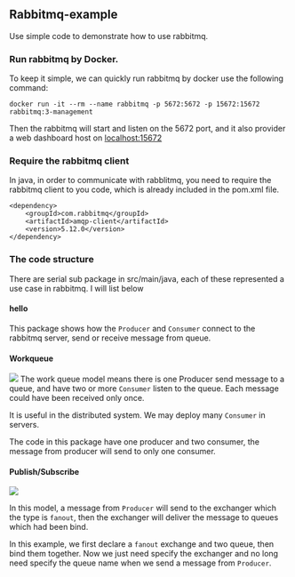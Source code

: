 ## Rabbitmq-example 
Use simple code to demonstrate how to use rabbitmq.

### Run rabbitmq by Docker.
To keep it simple, we can quickly run rabbitmq by docker use the following command:
```
docker run -it --rm --name rabbitmq -p 5672:5672 -p 15672:15672 rabbitmq:3-management
```
Then the rabbitmq will start and listen on the 5672 port, and it also provider a web dashboard
host on [localhost:15672](http://localhost:15672)


### Require the rabbitmq client 
In java, in order to communicate with rabblitmq, you need to require the rabbitmq client to you code, which is already included in the pom.xml file.

```
<dependency>
    <groupId>com.rabbitmq</groupId>
    <artifactId>amqp-client</artifactId>
    <version>5.12.0</version>
</dependency>
```

### The code structure
There are serial sub package in src/main/java, each of these represented a use case in rabbitmq. I will list below

#### hello
This package shows how the `Producer` and `Consumer` connect to the rabbitmq server, send or receive message from queue.

#### Workqueue

![](https://www.rabbitmq.com/img/tutorials/python-two.png)
The work queue model means there is one Producer send message to a queue, and have two or more `Consumer` listen to the queue.
Each message could have been received only once.

It is useful in the distributed system. We may deploy many `Consumer` in servers.

The code in this package have one producer and two consumer, the message from producer will send to only one consumer.


#### Publish/Subscribe 

![](https://www.rabbitmq.com/img/tutorials/python-three.png)

In this model, a message from `Producer` will send to the exchanger which the type is `fanout`, then the exchanger will deliver the message to queues which had been bind.

In this example, we first declare a `fanout` exchange and two queue, then bind them together. Now we just need specify the exchanger and no long need specify the queue name when we send a message from `Producer`.
